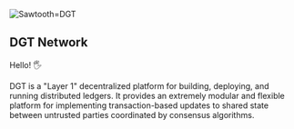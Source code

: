 ![Sawtooth=DGT](http://dgt.world/images/logo.svg)

DGT Network
-------------
Hello! :raised_hand_with_fingers_splayed:

DGT is a "Layer 1" decentralized platform for building, deploying, and running distributed ledgers.
It provides an extremely modular and flexible platform for implementing transaction-based updates to
shared state between untrusted parties coordinated by consensus algorithms.

